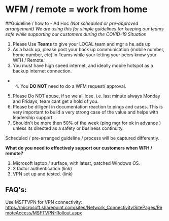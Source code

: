 # **WFM / remote = work from home**

##Guideline / how to - Ad Hoc _(Not scheduled or pre-approved arrangement)_
_We are using this for simple guidelines for keeping our teams safe while supporting our customers during the COVID-19 Situation_

1. Please Use **Teams** to give your LOCAL team and mgr a he_ads up 
2. As a back up, please post your back up communication (mobile number, home number, etc) in Teams while your letting your peers know your WFH / Remote. 
3. You must have high speed internet, and ideally mobile hotspot as a backup internet connection. 
- 4. You **DO NOT** need to do a WFM request/ approval. 
5.  Please Do NOT abuse, if so we all lose.  i.e. last minute always Monday and Fridays, team cant get a hold of you. 
6.  Please be diligent in documentation reaction to pings and cases. 
 This is very important to build a very strong case of the value and helps with leadership support. 
7. Shouldn't be more then 50% of the week (ping mgr for ok in advance ) unless its directed as a safety or business continuity.  

Scheduled / pre-arranged  guideline / process will be captured differently. 

**What do you need to effectively support our customers when WFH / remote?** 
1. Microsoft laptop / surface, with latest, patched Windows OS. 
2. 2 factor authentication  (link)
3. VPN set up and tested.  (link)


## FAQ's:
​​​​​​​​​​​​​​Use MSFTVPN for VPN connectivity: 
https://microsoft.sharepoint.com/sites/Network_Connectivity/SitePages/RemoteAccess/MSFTVPN-Rollout.aspx